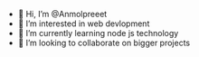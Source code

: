 - 👋 Hi, I’m @Anmolpreeet
- 👀 I’m interested in web devlopment
- 🌱 I’m currently learning node js technology
- 💞️ I’m looking to collaborate on bigger projects


<!---
Anmolpreeet/Anmolpreeet is a ✨ special ✨ repository because its `README.md` (this file) appears on your GitHub profile.
You can click the Preview link to take a look at your changes.
--->
